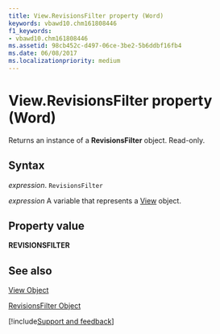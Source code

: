 ```yaml
---
title: View.RevisionsFilter property (Word)
keywords: vbawd10.chm161808446
f1_keywords:
- vbawd10.chm161808446
ms.assetid: 98cb452c-d497-06ce-3be2-5b6ddbf16fb4
ms.date: 06/08/2017
ms.localizationpriority: medium
---
```



# View.RevisionsFilter property (Word)

Returns an instance of a **RevisionsFilter** object. Read-only.


## Syntax

_expression_. `RevisionsFilter`

_expression_ A variable that represents a [View](./Word.View.md) object.


## Property value

 **REVISIONSFILTER**


## See also


[View Object](Word.View.md)




[RevisionsFilter Object](Word.revisionsfilter.md)

[!include[Support and feedback](~/includes/feedback-boilerplate.md)]